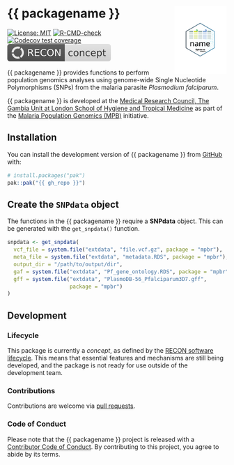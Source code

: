 
<!-- README.md is generated from README.Rmd. Please edit that file. -->
<!-- The code to render this README is stored in .github/workflows/render-readme.yaml -->
<!-- Variables marked with double curly braces will be transformed beforehand: -->
<!-- `packagename` is extracted from the DESCRIPTION file -->
<!-- `gh_repo` is extracted via a special environment variable in GitHub Actions -->

# {{ packagename }} <img src="man/figures/logo.svg" align="right" width="120" />

<!-- badges: start -->

[![License:
MIT](https://img.shields.io/badge/License-MIT-yellow.svg)](https://opensource.org/license/mit/)
[![R-CMD-check](https://github.com/%7B%7B%20gh_repo%20%7D%7D/actions/workflows/R-CMD-check.yaml/badge.svg)](https://github.com/%7B%7B%20gh_repo%20%7D%7D/actions/workflows/R-CMD-check.yaml)
[![Codecov test
coverage](https://codecov.io/gh/%7B%7B%20gh_repo%20%7D%7D/branch/main/graph/badge.svg)](https://app.codecov.io/gh/%7B%7B%20gh_repo%20%7D%7D?branch=main)
[![lifecycle-concept](https://raw.githubusercontent.com/reconverse/reconverse.github.io/master/images/badge-concept.svg)](https://www.reconverse.org/lifecycle.html#concept)
<!-- badges: end -->

{{ packagename }} provides functions to perform population genomics
analyses using genome-wide Single Nucleotide Polymorphisms (SNPs) from
the malaria parasite *Plasmodium falciparum*.

<!-- This sentence is optional and can be removed -->

{{ packagename }} is developed at the [Medical Research Council, The
Gambia Unit at London School of Hygiene and Tropical
Medicine](https://www.lshtm.ac.uk/research/units/mrc-gambia) as part of
the [Malaria Population Genomics
(MPB)](https://data.org/initiatives/epiverse/) initiative.

## Installation

You can install the development version of {{ packagename }} from
[GitHub](https://github.com/) with:

``` r
# install.packages("pak")
pak::pak("{{ gh_repo }}")
```

## Create the `SNPdata` object

The functions in the {{ packagename }} require a **SNPdata** object.
This can be generated with the `get_snpdata()` function.

``` r
snpdata <- get_snpdata(
  vcf_file = system.file("extdata", "file.vcf.gz", package = "mpbr"), 
  meta_file = system.file("extdata", "metadata.RDS", package = "mpbr"), 
  output_dir = "/path/to/output/dir", 
  gaf = system.file("extdata", "Pf_gene_ontology.RDS", package = "mpbr"), 
  gff = system.file("extdata", "PlasmoDB-56_Pfalciparum3D7.gff", 
                    package = "mpbr")
)
```

## Development

### Lifecycle

This package is currently a *concept*, as defined by the [RECON software
lifecycle](https://www.reconverse.org/lifecycle.html). This means that
essential features and mechanisms are still being developed, and the
package is not ready for use outside of the development team.

### Contributions

Contributions are welcome via [pull
requests](https://github.com/%7B%7B%20gh_repo%20%7D%7D/pulls).

### Code of Conduct

Please note that the {{ packagename }} project is released with a
[Contributor Code of
Conduct](https://github.com/epiverse-trace/.github/blob/main/CODE_OF_CONDUCT.md).
By contributing to this project, you agree to abide by its terms.
